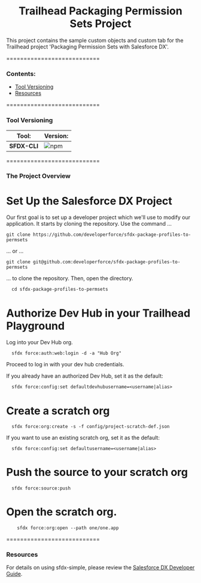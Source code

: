 <h1 align="center">Trailhead Packaging Permission Sets Project</h1>
This project contains the sample custom objects and custom tab for the Trailhead project 'Packaging Permission Sets with Salesforce DX'. 

===========================
### Contents:
- [Tool Versioning](#tool-versioning) 
- [Resources](#resources)

===========================
### Tool Versioning
|  Tool:       |  Version:  |
| ------------ | ---------- | 
| **SFDX-CLI** | ![npm](https://img.shields.io/npm/v/sfdx-cli.svg?label=SFDX-CLI&logo=Salesforce&style=Popout)  |

===========================
### The Project Overview

# Set Up the Salesforce DX Project
Our first goal is to set up a developer project which we'll use to modify our application. It starts by cloning the repository. Use the command ...
```
git clone https://github.com/developerforce/sfdx-package-profiles-to-permsets
```
… or ...
```
git clone git@github.com:developerforce/sfdx-package-profiles-to-permsets
```
… to clone the repository. Then, open the directory.
```
  cd sfdx-package-profiles-to-permsets
```
# Authorize Dev Hub in your Trailhead Playground
Log into your Dev Hub org.
```
  sfdx force:auth:web:login -d -a "Hub Org"
  ```
Proceed to log in with your dev hub credentials.

If you already have an authorized Dev Hub, set it as the default:
```
  sfdx force:config:set defaultdevhubusername=<username|alias>
```

# Create a scratch org 
```
  sfdx force:org:create -s -f config/project-scratch-def.json
```

If you want to use an existing scratch org, set it as the default:
```
  sfdx force:config:set defaultusername=<username|alias>
```
# Push the source to your scratch org
```
  sfdx force:source:push
```
# Open the scratch org.
```
    sfdx force:org:open --path one/one.app
```
===========================
### Resources
For details on using sfdx-simple, please review the [Salesforce DX Developer Guide](https://developer.salesforce.com/docs/atlas.en-us.sfdx_dev.meta/sfdx_dev).